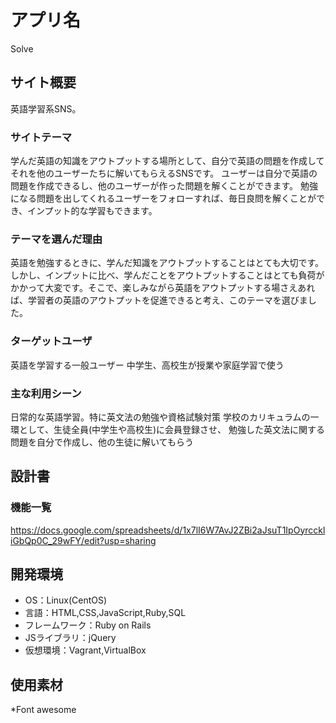 # アプリ名
Solve
## サイト概要
英語学習系SNS。

### サイトテーマ
学んだ英語の知識をアウトプットする場所として、自分で英語の問題を作成してそれを他のユーザーたちに解いてもらえるSNSです。
ユーザーは自分で英語の問題を作成できるし、他のユーザーが作った問題を解くことができます。
勉強になる問題を出してくれるユーザーをフォローすれば、毎日良問を解くことができ、インプット的な学習もできます。

### テーマを選んだ理由
英語を勉強するときに、学んだ知識をアウトプットすることはとても大切です。しかし、インプットに比べ、学んだことをアウトプットすることはとても負荷がかかって大変です。そこで、楽しみながら英語をアウトプットする場さえあれば、学習者の英語のアウトプットを促進できると考え、このテーマを選びました。

### ターゲットユーザ
英語を学習する一般ユーザー
中学生、高校生が授業や家庭学習で使う

### 主な利用シーン
日常的な英語学習。特に英文法の勉強や資格試験対策
学校のカリキュラムの一環として、生徒全員(中学生や高校生)に会員登録させ、
勉強した英文法に関する問題を自分で作成し、他の生徒に解いてもらう

## 設計書

### 機能一覧
https://docs.google.com/spreadsheets/d/1x7lI6W7AvJ2ZBi2aJsuT1IpOyrcckliGbQp0C_29wFY/edit?usp=sharing

## 開発環境
- OS：Linux(CentOS)
- 言語：HTML,CSS,JavaScript,Ruby,SQL
- フレームワーク：Ruby on Rails
- JSライブラリ：jQuery
- 仮想環境：Vagrant,VirtualBox

## 使用素材
*Font awesome
